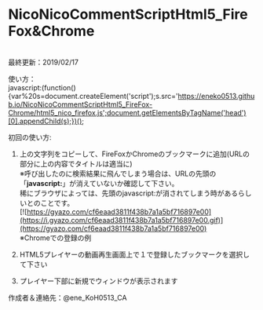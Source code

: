 ﻿# NicoNicoCommentScriptHtml5_FireFox&Chrome<br>
<br>
最終更新：2019/02/17  

使い方：<br>
javascript:(function(){var%20s=document.createElement('script');s.src='https://eneko0513.github.io/NicoNicoCommentScriptHtml5_FireFox-Chrome/html5_nico_firefox.js';document.getElementsByTagName('head')[0].appendChild(s);})();



初回の使い方:  
1. 上の文字列をコピーして、FireFoxかChromeのブックマークに追加(URLの部分に上の内容でタイトルは適当に)  
※呼び出したのに検索結果に飛んでしまう場合は、URLの先頭の「**javascript:**」が消えていないか確認して下さい。  
稀にブラウザによっては、先頭のjavascript:が消されてしまう時があるらしいとのことです。    
[![https://gyazo.com/cf6eaad3811f438b7a1a5bf716897e00](https://i.gyazo.com/cf6eaad3811f438b7a1a5bf716897e00.gif)](https://gyazo.com/cf6eaad3811f438b7a1a5bf716897e00)<br>
※Chromeでの登録の例

2. HTML5プレイヤーの動画再生画面上で１で登録したブックマークを選択して下さい
3. プレイヤー下部に新規でウィンドウが表示されます

 作成者＆連絡先：@ene_KoH0513_CA  

